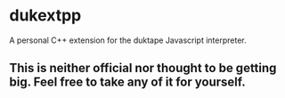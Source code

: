 # dukextpp
A personal C++ extension for the duktape Javascript interpreter. 

## This is neither official nor thought to be getting big. Feel free to take any of it for yourself.
